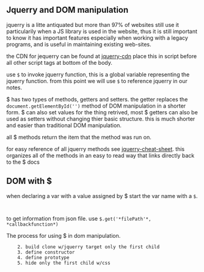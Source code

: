 ## Jquerry and DOM manipulation

jquerry is a litte antiquated but more than 97% of websites still use it particularily when a JS library is used in the website, thus it is still important to know it has important features especially when working with a legacy programs, and is useful in maintaining existing web-sites. 

the CDN for jequerry can be found at [jquerry-cdn](code.jquerry.com) place this in script before all other script tags at bottom of the body. 

use `$` to invoke jquerry function, this is a global variable representing the jquerry function. from this point we will use `$` to reference jquerry in our notes. 

$ has two types of methods, getters and setters. 
the getter replaces the `document.getElementById('')` method of DOM manipulation in a shorter form.
$ can also set values for the thing retrived, most $ getters can also be used as setters without changing thier basic structure. this is much shorter and easier than traditional DOM manipulation. 

all $ methods return the item that the method was run on. 

for easy reference of all jquerry methods see [jquerry-cheat-sheet](https://oscarotero.com/jquery/). this organizes all of the methods in an easy to read way that links directly back to the $ docs

## DOM with $

when declaring a var with a value assigned by $ start the var name with a `$`.
``` const *$varName* = $(*jquerrySelectors*);
    
``` 
 to get information from json file. use `$.get('*filePath'*, *callbackfunction*)`

 The process for using $ in dom manipulation.

 ``` 1. build template
     2. build clone w/jquerry target only the first child
     3. define constructor
     4. define prototype
     5. hide only the first child w/css


 ```
 